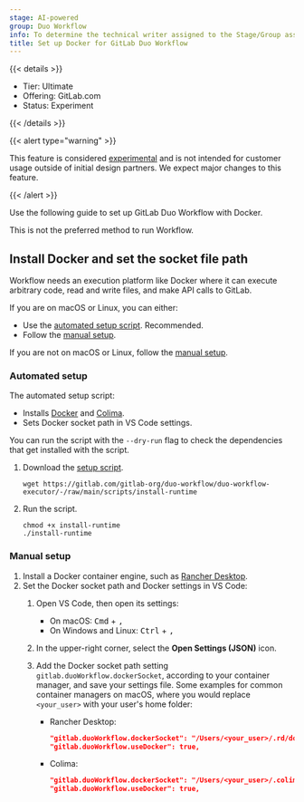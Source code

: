 ```yaml
---
stage: AI-powered
group: Duo Workflow
info: To determine the technical writer assigned to the Stage/Group associated with this page, see https://handbook.gitlab.com/handbook/product/ux/technical-writing/#assignments
title: Set up Docker for GitLab Duo Workflow
---
```


{{< details >}}

- Tier: Ultimate
- Offering: GitLab.com
- Status: Experiment

{{< /details >}}

{{< alert type="warning" >}}

This feature is considered [experimental](../../policy/development_stages_support.md) and is not intended for customer usage outside of initial design partners. We expect major changes to this feature.

{{< /alert >}}

Use the following guide to set up GitLab Duo Workflow with Docker.

This is not the preferred method to run Workflow.

## Install Docker and set the socket file path

Workflow needs an execution platform like Docker where it can execute arbitrary code,
read and write files, and make API calls to GitLab.

If you are on macOS or Linux, you can either:

- Use the [automated setup script](docker_set_up.md#automated-setup). Recommended.
- Follow the [manual setup](docker_set_up.md#manual-setup).

If you are not on macOS or Linux, follow the [manual setup](docker_set_up.md#manual-setup).

### Automated setup

The automated setup script:

- Installs [Docker](https://formulae.brew.sh/formula/docker) and [Colima](https://github.com/abiosoft/colima).
- Sets Docker socket path in VS Code settings.

You can run the script with the `--dry-run` flag to check the dependencies
that get installed with the script.

1. Download the [setup script](https://gitlab.com/gitlab-org/duo-workflow/duo-workflow-executor/-/blob/main/scripts/install-runtime).

   ```shell
   wget https://gitlab.com/gitlab-org/duo-workflow/duo-workflow-executor/-/raw/main/scripts/install-runtime
   ```

1. Run the script.

   ```shell
   chmod +x install-runtime
   ./install-runtime
   ```

### Manual setup

1. Install a Docker container engine, such as [Rancher Desktop](https://docs.rancherdesktop.io/getting-started/installation/).
1. Set the Docker socket path and Docker settings in VS Code:
   1. Open VS Code, then open its settings:
      - On macOS: <kbd>Cmd</kbd> + <kbd>,</kbd>
      - On Windows and Linux: <kbd>Ctrl</kbd> + <kbd>,</kbd>
   1. In the upper-right corner, select the **Open Settings (JSON)** icon.
   1. Add the Docker socket path setting `gitlab.duoWorkflow.dockerSocket`, according to your container manager, and save your settings file.
   Some examples for common container managers on macOS, where you would replace `<your_user>` with your user's home folder:

      - Rancher Desktop:

         ```json
         "gitlab.duoWorkflow.dockerSocket": "/Users/<your_user>/.rd/docker.sock",
         "gitlab.duoWorkflow.useDocker": true,
         ```

      - Colima:

         ```json
         "gitlab.duoWorkflow.dockerSocket": "/Users/<your_user>/.colima/default/docker.sock",
         "gitlab.duoWorkflow.useDocker": true,
         ```
